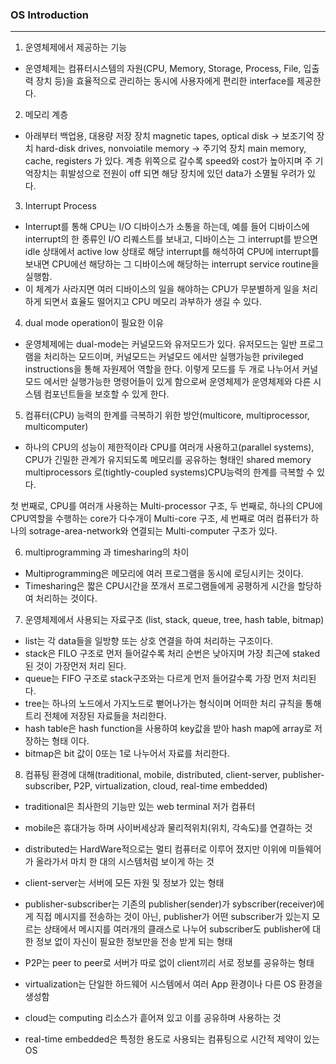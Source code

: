 ### OS Introduction
-------------------------------------------
1. 운영체제에서 제공하는 기능
- 운영체제는 컴퓨터시스템의 자원(CPU, Memory, Storage, Process, File, 입출력 장치 등)을 효율적으로 관리하는 동시에 사용자에게 편리한 interface를 제공한다.

2. 메모리 계층
- 아래부터 백업용, 대용량 저장 장치 magnetic tapes, optical disk -> 보조기억 장치 hard-disk drives, nonvoiatile memory -> 주기억 장치 main memory, cache, registers 가 있다. 계층 위쪽으로 갈수록 speed와 cost가 높아지며 주 기억장치는 휘발성으로 전원이 off 되면 해당 장치에 있던 data가 소멸될 우려가 있다.

3. Interrupt Process
- Interrupt를 통해 CPU는 I/O 디바이스가 소통을 하는데, 예를 들어 디바이스에 interrupt의 한 종류인 I/O 리퀘스트를 보내고, 디바이스는 그 interrupt를 받으면 idle 상태에서 active low 상태로 해당 interrupt를 해석하여 CPU에 interrupt를 보내면 CPU에선 해당하는 그 디바이스에 해당하는 interrupt service routine을 실행함. 
- 이 체계가 사라지면 여러 디바이스의 일을 해야하는 CPU가 무분별하게 일을 처리하게 되면서 효율도 떨어지고 CPU 메모리 과부하가 생길 수 있다.

4. dual mode operation이 필요한 이유
- 운영체제에는 dual-mode는 커널모드와 유저모드가 있다. 유저모드는 일반 프로그램을 처리하는 모드이며, 커널모드는 커널모드 에서만 실행가능한 privileged instructions을 통해 자원제어 역할을 한다. 이렇게 모드를 두 개로 나누어서 커널모드 에서만 실행가능한 명령어들이 있게 함으로써 운영체제가 운영체제와 다른 시스템 컴포넌트들을 보호할 수 있게 한다.

5. 컴퓨터(CPU) 능력의 한계를 극복하기 위한 방안(multicore, multiprocessor, multicomputer)
- 하나의 CPU의 성능이 제한적이라 CPU를 여러개 사용하고(parallel systems), CPU가 긴밀한 관계가 유지되도록 메모리를 공유하는 형태인 shared memory multiprocessors 로(tightly-coupled systems)CPU능력의 한계를 극복할 수 있다. 

첫 번째로, CPU를 여러개 사용하는 Multi-processor 구조, 두 번째로, 하나의 CPU에 CPU역할을 수행하는 core가 다수개이 Multi-core 구조, 세 번째로 여러 컴퓨터가 하나의 sotrage-area-network와 연결되는 Multi-computer 구조가 있다.

6. multiprogramming 과 timesharing의 차이
- Multiprogramming은 메모리에 여러 프로그램을 동시에 로딩시키는 것이다.
- Timesharing은 짧은 CPU시간을 쪼개서 프로그램들에게 공평하게 시간을 할당하여 처리하는 것이다.

7. 운영체제에서 사용되는 자료구조 (list, stack, queue, tree, hash table, bitmap)
- list는 각 data들을 일방향 또는 상호 연결을 하여 처리하는 구조이다. 
- stack은 FILO 구조로 먼저 들어갈수록 처리 순번은 낮아지며 가장 최근에 staked 된 것이 가장먼저 처리 된다. 
- queue는 FIFO 구조로 stack구조와는 다르게 먼저 들어갈수록 가장 먼저 처리된다. 
- tree는 하나의 노드에서 가지노드로 뻗어나가는 형식이며 어떠한 처리 규칙을 통해 트리 전체에 저장된 자료들을 처리한다. 
- hash table은 hash function을 사용하여 key값을 받아 hash map에 array로 저장하는 형태 이다. 
- bitmap은 bit 값이 0또는 1로 나누어서 자료를 처리한다.

8. 컴퓨팅 환경에 대해(traditional, mobile, distributed, client-server, publisher-subscriber, P2P, virtualization, cloud, real-time embedded)

- traditional은 최사한의 기능만 있는 web terminal 저가 컴퓨터
- mobile은 휴대가능 하며 사이버세상과 물리적위치(위치, 각속도)를 연결하는 것 
- distributed는 HardWare적으로는 멀티 컴퓨터로 이루어 졌지만 이위에 미들웨어가 올라가서 마치 한 대의 시스템처럼 보이게 하는 것 
- client-server는 서버에 모든 자원 및 정보가 있는 형태

- publisher-subscriber는 기존의 publisher(sender)가 sybscriber(receiver)에게 직접 메시지를 전송하는 것이 아닌, publisher가 어떤 subscriber가 있는지 모르는 상태에서 메시지를 여러개의 클래스로 나누어 subscriber도 publisher에 대한 정보 없이 자신이 필요한 정보만을 전송 받게 되는 형태
- P2P는 peer to peer로 서버가 따로 없이 client끼리 서로 정보를 공유하는 형태
- virtualization는 단일한 하드웨어 시스템에서 여러 App 환경이나 다른 OS 환경을 생성함 
- cloud는 computing 리소스가 흩어져 있고 이를 공유하며 사용하는 것 
- real-time embedded은 특정한 용도로 사용되는 컴퓨팅으로 시간적 제약이 있는 OS